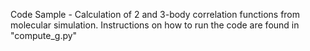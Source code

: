 Code Sample - Calculation of 2 and 3-body correlation functions from molecular simulation. Instructions on how to run the code are found in "compute_g.py"
